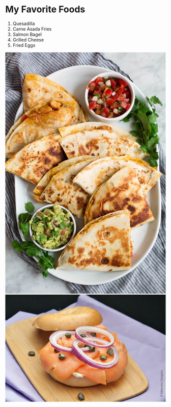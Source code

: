 # My Favorite Foods

1. Quesadilla
2. Carne Asada Fries
3. Salmon Bagel 
4. Grilled Cheese
5. Fried Eggs

![Quesadilla](images/quesadillas.jpg)
![Salmon Begal](images/salmon_begal.jpg)
